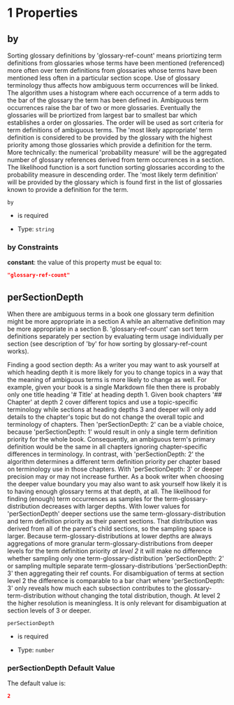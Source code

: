 # 1 Properties



## by

Sorting glossary definitions by 'glossary-ref-count' means priortizing term definitions from glossaries whose terms have been mentioned (referenced) more often over term definitions from glossaries whose terms have been mentioned less often in a particular section scope. Use of glossary terminology thus affects how ambiguous term occurrences will be linked. The algorithm uses a histogram where each occurrence of a term adds to the bar of the glossary the term has been defined in. Ambiguous term occurrences raise the bar of two or more glossaries. Eventually the glossaries will be priortized from largest bar to smallest bar which establishes a order on glossaries. The order will be used as sort criteria for term definitions of ambiguous terms. The 'most likely appropriate' term definition is considered to be provided by the glossary with the highest priority among those glossaries which provide a definition for the term. More technically: the numerical 'probability measure' will be the aggregated number of glossary references derived from term occurrences in a section. The likelihood function is a sort function sorting glossaries according to the probability measure in descending order. The 'most likely term definition' will be provided by the glossary which is found first in the list of glossaries known to provide a definition for the term.

`by`

*   is required

*   Type: `string`

### by Constraints

**constant**: the value of this property must be equal to:

```json
"glossary-ref-count"
```

## perSectionDepth

When there are ambiguous terms in a book one glossary term definition might be more appropriate in a section A while an alternative definition may be more appropriate in a section B. 'glossary-ref-count' can sort term definitions separately per section by evaluating term usage individually per section (see description of 'by' for how sorting by glossary-ref-count works).

Finding a good section depth: As a writer you may want to ask yourself at which heading depth it is more likely for you to change topics in a way that the meaning of ambiguous terms is more likely to change as well. For example, given your book is a single Markdown file then there is probably only one title heading '# Title' at heading depth 1. Given book chapters '## Chapter' at depth 2 cover different topics and use a topic-specific terminology while sections at heading depths 3 and deeper will only add details to the chapter's topic but do not change the overall topic and terminology of chapters. Then 'perSectionDepth: 2' can be a viable choice, because 'perSectionDepth: 1' would result in only a single term definition priority for the whole book. Consequently, an ambiguous term's primary definition would be the same in all chapters ignoring chapter-specific differences in terminology. In contrast, with 'perSectionDepth: 2' the algorithm determines a different term definition priority per chapter based on terminology use in those chapters. With 'perSectionDepth: 3' or deeper precision may or may not increase further. As a book writer when choosing the deeper value boundary you may also want to ask yourself how likely it is to having enough glossary terms at that depth, at all. The likelihood for finding (enough) term occurrences as samples for the term-glossary-distribution decreases with larger depths. With lower values for 'perSectionDepth' deeper sections use the same term-glossary-distribution and term definition priority as their parent sections. That distribution was derived from all of the parent's child sections, so the sampling space is larger. Because term-glossary-distributions at lower depths are always aggregations of more granular term-glossary-distributions from deeper levels for the term definition priority *at level 2* it will make no difference whether sampling only one term-glossary-distribution 'perSectionDepth: 2' or sampling multiple separate term-glossary-distributions 'perSectionDepth: 3' then aggregating their ref counts. For disambiguation of terms at section level 2 the difference is comparable to a bar chart where 'perSectionDepth: 3' only reveals how much each subsection contributes to the glossary-term-distribution without changing the total distribution, though. At level 2 the higher resolution is meaningless. It is only relevant for disambiguation at section levels of 3 or deeper.

`perSectionDepth`

*   is required

*   Type: `number`

### perSectionDepth Default Value

The default value is:

```json
2
```
